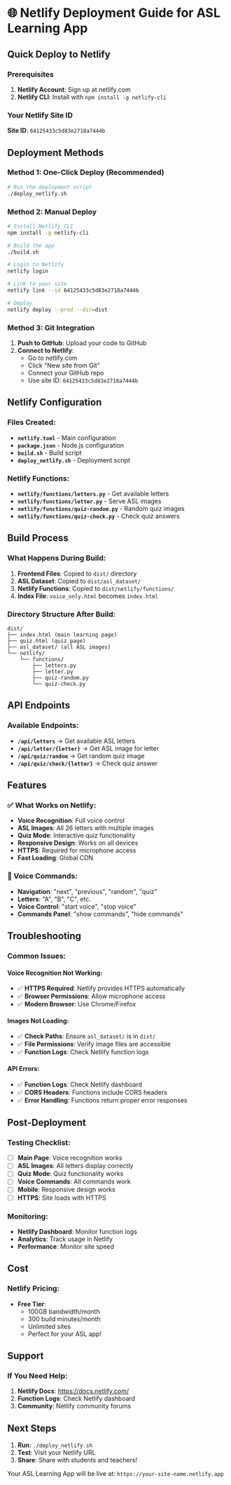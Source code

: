 # 🌐 Netlify Deployment Guide for ASL Learning App

## Quick Deploy to Netlify

### Prerequisites
1. **Netlify Account**: Sign up at netlify.com
2. **Netlify CLI**: Install with `npm install -g netlify-cli`

### Your Netlify Site ID
**Site ID**: `64125433c5d83e2718a7444b`

## Deployment Methods

### Method 1: One-Click Deploy (Recommended)
```bash
# Run the deployment script
./deploy_netlify.sh
```

### Method 2: Manual Deploy
```bash
# Install Netlify CLI
npm install -g netlify-cli

# Build the app
./build.sh

# Login to Netlify
netlify login

# Link to your site
netlify link --id 64125433c5d83e2718a7444b

# Deploy
netlify deploy --prod --dir=dist
```

### Method 3: Git Integration
1. **Push to GitHub**: Upload your code to GitHub
2. **Connect to Netlify**: 
   - Go to netlify.com
   - Click "New site from Git"
   - Connect your GitHub repo
   - Use site ID: `64125433c5d83e2718a7444b`

## Netlify Configuration

### Files Created:
- **`netlify.toml`** - Main configuration
- **`package.json`** - Node.js configuration
- **`build.sh`** - Build script
- **`deploy_netlify.sh`** - Deployment script

### Netlify Functions:
- **`netlify/functions/letters.py`** - Get available letters
- **`netlify/functions/letter.py`** - Serve ASL images
- **`netlify/functions/quiz-random.py`** - Random quiz images
- **`netlify/functions/quiz-check.py`** - Check quiz answers

## Build Process

### What Happens During Build:
1. **Frontend Files**: Copied to `dist/` directory
2. **ASL Dataset**: Copied to `dist/asl_dataset/`
3. **Netlify Functions**: Copied to `dist/netlify/functions/`
4. **Index File**: `voice_only.html` becomes `index.html`

### Directory Structure After Build:
```
dist/
├── index.html (main learning page)
├── quiz.html (quiz page)
├── asl_dataset/ (all ASL images)
└── netlify/
    └── functions/
        ├── letters.py
        ├── letter.py
        ├── quiz-random.py
        └── quiz-check.py
```

## API Endpoints

### Available Endpoints:
- **`/api/letters`** → Get available ASL letters
- **`/api/letter/{letter}`** → Get ASL image for letter
- **`/api/quiz/random`** → Get random quiz image
- **`/api/quiz/check/{letter}`** → Check quiz answer

## Features

### ✅ What Works on Netlify:
- **Voice Recognition**: Full voice control
- **ASL Images**: All 26 letters with multiple images
- **Quiz Mode**: Interactive quiz functionality
- **Responsive Design**: Works on all devices
- **HTTPS**: Required for microphone access
- **Fast Loading**: Global CDN

### 🎤 Voice Commands:
- **Navigation**: "next", "previous", "random", "quiz"
- **Letters**: "A", "B", "C", etc.
- **Voice Control**: "start voice", "stop voice"
- **Commands Panel**: "show commands", "hide commands"

## Troubleshooting

### Common Issues:

#### Voice Recognition Not Working:
- ✅ **HTTPS Required**: Netlify provides HTTPS automatically
- ✅ **Browser Permissions**: Allow microphone access
- ✅ **Modern Browser**: Use Chrome/Firefox

#### Images Not Loading:
- ✅ **Check Paths**: Ensure `asl_dataset/` is in `dist/`
- ✅ **File Permissions**: Verify image files are accessible
- ✅ **Function Logs**: Check Netlify function logs

#### API Errors:
- ✅ **Function Logs**: Check Netlify dashboard
- ✅ **CORS Headers**: Functions include CORS headers
- ✅ **Error Handling**: Functions return proper error responses

## Post-Deployment

### Testing Checklist:
- [ ] **Main Page**: Voice recognition works
- [ ] **ASL Images**: All letters display correctly
- [ ] **Quiz Mode**: Quiz functionality works
- [ ] **Voice Commands**: All commands work
- [ ] **Mobile**: Responsive design works
- [ ] **HTTPS**: Site loads with HTTPS

### Monitoring:
- **Netlify Dashboard**: Monitor function logs
- **Analytics**: Track usage in Netlify
- **Performance**: Monitor site speed

## Cost

### Netlify Pricing:
- **Free Tier**: 
  - 100GB bandwidth/month
  - 300 build minutes/month
  - Unlimited sites
  - Perfect for your ASL app!

## Support

### If You Need Help:
1. **Netlify Docs**: https://docs.netlify.com/
2. **Function Logs**: Check Netlify dashboard
3. **Community**: Netlify community forums

## Next Steps

1. **Run**: `./deploy_netlify.sh`
2. **Test**: Visit your Netlify URL
3. **Share**: Share with students and teachers!

Your ASL Learning App will be live at: `https://your-site-name.netlify.app`
